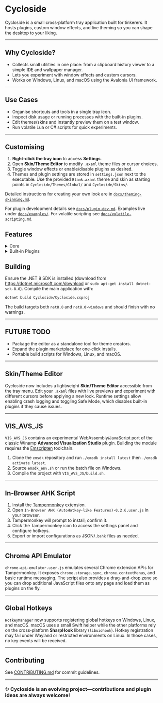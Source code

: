 # Cycloside

Cycloside is a small cross‑platform tray application built for tinkerers. It hosts plugins, custom window effects, and live theming so you can shape the desktop to your liking.

---

## Why Cycloside?

* Collects small utilities in one place: from a clipboard history viewer to a simple IDE and wallpaper manager.
* Lets you experiment with window effects and custom cursors.
* Works on Windows, Linux, and macOS using the Avalonia UI framework.

---

## Use Cases

* Organise shortcuts and tools in a single tray icon.
* Inspect disk usage or running processes with the built‑in plugins.
* Edit themes/skins and instantly preview them on a test window.
* Run volatile Lua or C# scripts for quick experiments.

---

## Customising

1. **Right‑click the tray icon** to access **Settings**.
2. Open **Skin/Theme Editor** to modify `.axaml` theme files or cursor choices.
3. Toggle window effects or enable/disable plugins as desired.
4. Themes and plugin settings are stored in `settings.json` next to the executable.
   Use the provided `Blank.axaml` theme and skin as starting points in
   `Cycloside/Themes/Global/` and `Cycloside/Skins/`.

Detailed instructions for creating your own look are in
[`docs/theming-skinning.md`](docs/theming-skinning.md).

For plugin development details see [`docs/plugin-dev.md`](docs/plugin-dev.md).
Examples live under [`docs/examples/`](docs/examples/).
For volatile scripting see [`docs/volatile-scripting.md`](docs/volatile-scripting.md).

## Features

<details><summary>Core</summary>

* Built-in plugin system with hot reload. Sample modules include a clock overlay,
  MP3 player, macro recorder (Windows only), text editor, wallpaper changer,
  widget host, Winamp visualizer host, a tracker module player and a simple
  command shell.
* Workspace profiles remember your wallpaper and plugin states for quick swaps.
* Run Lua or C# snippets as volatile scripts straight from the tray menu.
* Cross-platform auto-start and settings stored in `settings.json`.
* Rolling log files capture errors and plugin crashes with tray notifications.
* Generate new plugins via `dotnet run -- --newplugin` or from **Settings → Generate New Plugin**.
* Plugins communicate through a publish/subscribe bus and a remote HTTP API for
  triggering events.
* Global hotkeys work on Windows, Linux and macOS.
* Built-in skin/theme engine with a live editor and custom cursors.
* GUI plugin manager to toggle and reload plugins or open the plugin folder.
* Plugin marketplace downloads and verifies modules from remote feeds.
* Skinnable widgets surface plugin features directly on the desktop.
* Window effects like wobbly windows or drop shadows are plugin friendly.
* Optional auto-update helper swaps in new versions using a checksum.
* Dedicated logs menu surfaces recent errors from the tray.

</details>

<details><summary>Built-in Plugins</summary>

| Plugin | Description |
| ------ | ----------- |
| `ClipboardManagerPlugin` | Stores clipboard history in a window and broadcasts changes on `bus:clipboard`. |
| `DateTimeOverlayPlugin` | Small always-on-top window showing the current time. |
| `DiskUsagePlugin` | Visualises folder sizes in a tree view. |
| `EnvironmentEditorPlugin` | Edits environment variables at runtime (Process scope only on Linux/macOS). |
| `FileWatcherPlugin` | Watches a directory and logs file system events. |
| `JezzballPlugin` | Simple recreation of the classic game. |
| `LogViewerPlugin` | Tails a log file and filters lines on the fly. |
| `NotificationCenterPlugin` | Centralizes app and plugin messages. |
| `MP3PlayerPlugin` | Basic audio player built on NAudio. |
| `MacroPlugin` | Records keyboard macros and saves them to disk. Playback is Windows-only. |
| `ModTrackerPlugin` | Plays and inspects tracker module files (MOD, IT, XM, etc.). |
| `ProcessMonitorPlugin` | Lists running processes with CPU and memory usage. |
| `QBasicRetroIDEPlugin` | Minimal IDE for creating QBasic-style programs. Includes an option to launch QB64 for editing. |
| `ScreenSaverPlugin` | Runs full-screen screensavers after a period of inactivity. |
| `TaskSchedulerPlugin` | Schedules tasks with cron-style expressions. |
| `TextEditorPlugin` | Notepad-like editor supporting multiple files. |
| `TerminalPlugin` | Run shell commands in a simple console window. |
| `WallpaperPlugin` | Changes the desktop wallpaper periodically. |
| `WidgetHostPlugin` | Hosts small widgets inside dockable panels. |
| `WinampVisHostPlugin` | Runs Winamp AVS visualisation presets. |

</details>


## Building

Ensure the .NET 8 SDK is installed (download from https://dotnet.microsoft.com/download or `sudo apt-get install dotnet-sdk-8.0`). Compile the main application with:

```bash
dotnet build Cycloside/Cycloside.csproj
```

The build targets both `net8.0` and `net8.0-windows` and should finish with no warnings.

---

## FUTURE TODO

* Package the editor as a standalone tool for theme creators.
* Expand the plugin marketplace for one‑click installs.
* Portable build scripts for Windows, Linux, and macOS.

---

## Skin/Theme Editor

Cycloside now includes a lightweight **Skin/Theme Editor** accessible from the tray menu. Edit your `.axaml` files with live previews and experiment with different cursors before applying a new look.
Runtime settings allow enabling crash logging and toggling Safe Mode, which disables built-in plugins if they cause issues.

---

## VIS\_AVS\_JS

`VIS_AVS_JS` contains an experimental WebAssembly/JavaScript port of the classic Winamp **Advanced Visualization Studio** plugin. Building the module requires the [Emscripten](https://emscripten.org/) toolchain.

1. Clone the `emsdk` repository and run `./emsdk install latest` then `./emsdk activate latest`.
2. Source `emsdk_env.sh` or run the batch file on Windows.
3. Compile the project with `VIS_AVS_JS/build.sh`.

---

## In‑Browser AHK Script

1. Install the [Tampermonkey](https://www.tampermonkey.net/) extension.
2. Open `In-Browser AHK (AutoHotkey-like Features)-0.2.6.user.js` in your browser.
3. Tampermonkey will prompt to install; confirm it.
4. Click the Tampermonkey icon to access the settings panel and configure hotkeys.
5. Export or import configurations as JSON/`.bahk` files as needed.

---

## Chrome API Emulator

`chrome-api-emulator.user.js` emulates several Chrome extension APIs for Tampermonkey.
It exposes `chrome.storage.sync`, `chrome.contextMenus`, and basic runtime messaging.
The script also provides a drag-and-drop zone so you can drop additional JavaScript files onto any page and load them as plugins on the fly.

---

## Global Hotkeys

`HotkeyManager` now supports registering global hotkeys on Windows, Linux, and macOS.
macOS uses a small Swift helper while the other platforms rely on the cross-platform **SharpHook** library (`libuiohook`).
Hotkey registration may fail under Wayland or restricted environments on Linux. In those cases, no key events will be received.

---

## Contributing

See [CONTRIBUTING.md](CONTRIBUTING.md) for commit guidelines.

---

### ✨ Cycloside is an evolving project—contributions and plugin ideas are always welcome!
